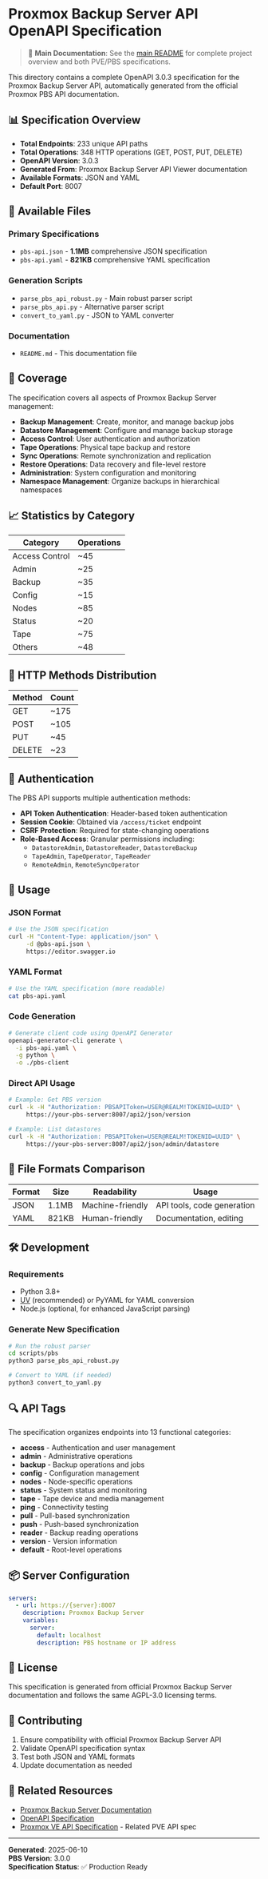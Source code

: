 # Proxmox Backup Server API OpenAPI Specification

> 📖 **Main Documentation**: See the [main README](../README.md) for complete project overview and both PVE/PBS specifications.

This directory contains a complete OpenAPI 3.0.3 specification for the Proxmox Backup Server API, automatically generated from the official Proxmox PBS API documentation.

## 📊 Specification Overview

- **Total Endpoints**: 233 unique API paths
- **Total Operations**: 348 HTTP operations (GET, POST, PUT, DELETE)
- **OpenAPI Version**: 3.0.3
- **Generated From**: Proxmox Backup Server API Viewer documentation
- **Available Formats**: JSON and YAML
- **Default Port**: 8007

## 📄 Available Files

### **Primary Specifications**

- `pbs-api.json` - **1.1MB** comprehensive JSON specification
- `pbs-api.yaml` - **821KB** comprehensive YAML specification

### **Generation Scripts**

- `parse_pbs_api_robust.py` - Main robust parser script
- `parse_pbs_api.py` - Alternative parser script
- `convert_to_yaml.py` - JSON to YAML converter

### **Documentation**

- `README.md` - This documentation file

## 🎯 Coverage

The specification covers all aspects of Proxmox Backup Server management:

- **Backup Management**: Create, monitor, and manage backup jobs
- **Datastore Management**: Configure and manage backup storage
- **Access Control**: User authentication and authorization
- **Tape Operations**: Physical tape backup and restore
- **Sync Operations**: Remote synchronization and replication
- **Restore Operations**: Data recovery and file-level restore
- **Administration**: System configuration and monitoring
- **Namespace Management**: Organize backups in hierarchical namespaces

## 📈 Statistics by Category

| Category       | Operations |
| -------------- | ---------- |
| Access Control | ~45        |
| Admin          | ~25        |
| Backup         | ~35        |
| Config         | ~15        |
| Nodes          | ~85        |
| Status         | ~20        |
| Tape           | ~75        |
| Others         | ~48        |

## 🔧 HTTP Methods Distribution

| Method | Count |
| ------ | ----- |
| GET    | ~175  |
| POST   | ~105  |
| PUT    | ~45   |
| DELETE | ~23   |

## 🔑 Authentication

The PBS API supports multiple authentication methods:

- **API Token Authentication**: Header-based token authentication
- **Session Cookie**: Obtained via `/access/ticket` endpoint
- **CSRF Protection**: Required for state-changing operations
- **Role-Based Access**: Granular permissions including:
  - `DatastoreAdmin`, `DatastoreReader`, `DatastoreBackup`
  - `TapeAdmin`, `TapeOperator`, `TapeReader`
  - `RemoteAdmin`, `RemoteSyncOperator`

## 🚀 Usage

### JSON Format

```bash
# Use the JSON specification
curl -H "Content-Type: application/json" \
     -d @pbs-api.json \
     https://editor.swagger.io
```

### YAML Format

```bash
# Use the YAML specification (more readable)
cat pbs-api.yaml
```

### Code Generation

```bash
# Generate client code using OpenAPI Generator
openapi-generator-cli generate \
  -i pbs-api.yaml \
  -g python \
  -o ./pbs-client
```

### Direct API Usage

```bash
# Example: Get PBS version
curl -k -H "Authorization: PBSAPIToken=USER@REALM!TOKENID=UUID" \
     https://your-pbs-server:8007/api2/json/version

# Example: List datastores
curl -k -H "Authorization: PBSAPIToken=USER@REALM!TOKENID=UUID" \
     https://your-pbs-server:8007/api2/json/admin/datastore
```

## 🔄 File Formats Comparison

| Format | Size  | Readability      | Usage                      |
| ------ | ----- | ---------------- | -------------------------- |
| JSON   | 1.1MB | Machine-friendly | API tools, code generation |
| YAML   | 821KB | Human-friendly   | Documentation, editing     |

## 🛠️ Development

### Requirements

- Python 3.8+
- [UV](https://github.com/astral-sh/uv) (recommended) or PyYAML for YAML conversion
- Node.js (optional, for enhanced JavaScript parsing)

### Generate New Specification

```bash
# Run the robust parser
cd scripts/pbs
python3 parse_pbs_api_robust.py

# Convert to YAML (if needed)
python3 convert_to_yaml.py
```

## 🔍 API Tags

The specification organizes endpoints into 13 functional categories:

- **access** - Authentication and user management
- **admin** - Administrative operations
- **backup** - Backup operations and jobs
- **config** - Configuration management
- **nodes** - Node-specific operations
- **status** - System status and monitoring
- **tape** - Tape device and media management
- **ping** - Connectivity testing
- **pull** - Pull-based synchronization
- **push** - Push-based synchronization
- **reader** - Backup reading operations
- **version** - Version information
- **default** - Root-level operations

## 📦 Server Configuration

```yaml
servers:
  - url: https://{server}:8007
    description: Proxmox Backup Server
    variables:
      server:
        default: localhost
        description: PBS hostname or IP address
```

## 📝 License

This specification is generated from official Proxmox Backup Server documentation and follows the same AGPL-3.0 licensing terms.

## 🤝 Contributing

1. Ensure compatibility with official Proxmox Backup Server API
2. Validate OpenAPI specification syntax
3. Test both JSON and YAML formats
4. Update documentation as needed

## 🔗 Related Resources

- [Proxmox Backup Server Documentation](https://pbs.proxmox.com/docs/)
- [OpenAPI Specification](https://swagger.io/specification/)
- [Proxmox VE API Specification](../PVE/) - Related PVE API spec

---

**Generated**: 2025-06-10  
**PBS Version**: 3.0.0  
**Specification Status**: ✅ Production Ready
